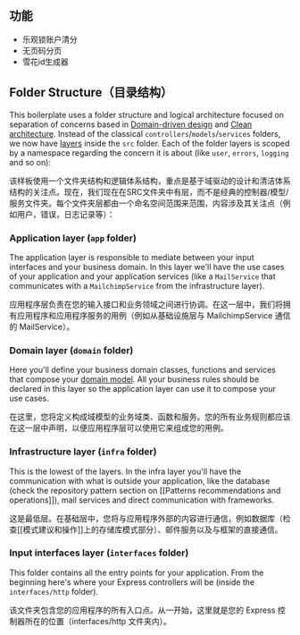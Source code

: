 ## 功能

- 乐观锁账户清分
- 无页码分页
- 雪花id生成器




## Folder Structure（目录结构）

This boilerplate uses a folder structure and logical architecture focused on separation of concerns based in [Domain-driven design](http://dddcommunity.org/) and [Clean architecture](https://8thlight.com/blog/uncle-bob/2012/08/13/the-clean-architecture.html). Instead of the classical `controllers`/`models`/`services` folders, we now have [layers](http://wiki.c2.com/?FourLayerArchitecture) inside the `src` folder. Each of the folder layers is scoped by a namespace regarding the concern it is about (like `user`, `errors`, `logging` and so on):

该样板使用一个文件夹结构和逻辑体系结构，重点是基于域驱动的设计和清洁体系结构的关注点。现在，我们现在在SRC文件夹中有层，而不是经典的控制器/模型/服务文件夹。每个文件夹层都由一个命名空间范围来范围，内容涉及其关注点（例如用户，错误，日志记录等）：
### Application layer (`app` folder)

The application layer is responsible to mediate between your input interfaces and your business domain. In this layer we'll have the use cases of your application and your application services (like a `MailService` that communicates with a `MailchimpService` from the infrastructure layer).

应用程序层负责在您的输入接口和业务领域之间进行协调。在这一层中，我们将拥有应用程序和应用程序服务的用例（例如从基础设施层与 MailchimpService 通信的 MailService）。
### Domain layer (`domain` folder)

Here you'll define your business domain classes, functions and services that compose your [domain model](https://martinfowler.com/eaaCatalog/domainModel.html). All your business rules should be declared in this layer so the application layer can use it to compose your use cases.

在这里，您将定义构成域模型的业务域类、函数和服务。您的所有业务规则都应该在这一层中声明，以便应用程序层可以使用它来组成您的用例。
### Infrastructure layer (`infra` folder)

This is the lowest of the layers. In the infra layer you'll have the communication with what is outside your application, like the database (check the repository pattern section on [[Patterns recommendations and operations]]), mail services and direct communication with frameworks.

这是最低层。在基础层中，您将与应用程序外部的内容进行通信，例如数据库（检查[[模式建议和操作]]上的存储库模式部分）、邮件服务以及与框架的直接通信。
### Input interfaces layer (`interfaces` folder)

This folder contains all the entry points for your application. From the beginning here's where your Express controllers will be (inside the `interfaces/http` folder).

该文件夹包含您的应用程序的所有入口点。从一开始，这里就是您的 Express 控制器所在的位置（interfaces/http 文件夹内）。